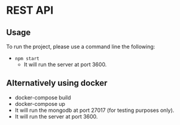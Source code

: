 # REST API

## Usage

To run the project, please use a command line the following:

- `npm start`
  - It will run the server at port 3600.

## Alternatively using docker

- docker-compose build
- docker-compose up
- It will run the mongodb at port 27017 (for testing purposes only).
- It will run the server at port 3600.
